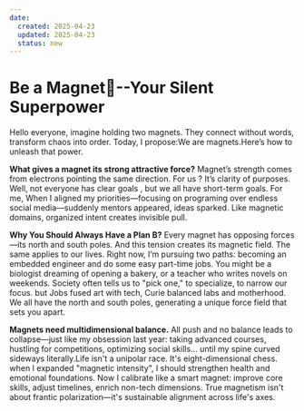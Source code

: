 ```yaml
---
date:
  created: 2025-04-23
  updated: 2025-04-23
  status: new
---
```


# Be a Magnet🧲--Your Silent Superpower

Hello everyone, imagine holding two magnets. They connect without words, transform chaos into order. Today, I propose:We
are magnets.Here’s how to unleash that power.

**What gives a magnet its strong attractive force?** Magnet’s strength comes from electrons pointing the same direction. For
us ? It’s clarity of purposes. Well, not everyone has clear goals , but we all have short-term goals. For me, When I
aligned my priorities—focusing on programing over endless social media—suddenly mentors appeared, ideas sparked. Like
magnetic domains, organized intent creates invisible pull.

**Why You Should Always Have a Plan B?** 
Every magnet has opposing forces—its north and south poles. And this tension creates its magnetic field. 
The same applies to our lives. Right now, I’m pursuing two paths: becoming an embedded engineer and do some easy part-time jobs. 
You might be a biologist dreaming of opening a bakery, or a teacher who writes novels on weekends. 
Society often tells us to "pick one," to specialize, to narrow our focus. but Jobs fused art with
tech, Curie balanced labs and motherhood. We all have the north and south poles, generating a unique force field that sets you apart.

**Magnets need multidimensional balance.** 
All push and no balance leads to collapse—just like my obsession last year:
taking advanced courses, hustling for competitions, optimizing social skills... until my spine curved sideways
literally.Life isn't a unipolar race. It's eight-dimensional chess. when I expanded "magnetic intensity", I should
strengthen health and emotional foundations. Now I calibrate like a smart magnet: improve core skills, adjust timelines,
enrich non-tech dimensions. True magnetism isn't about frantic polarization—it's sustainable alignment across life's
axes.